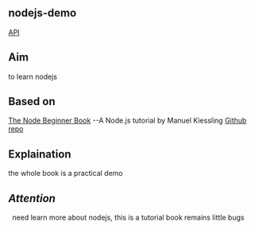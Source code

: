 ## nodejs-demo
[API](https://nodejs.org/api/buffer.html)

## Aim
   to learn nodejs

## Based on
   [The Node Beginner Book](https://www.nodebeginner.org/)
      --A Node.js tutorial by Manuel Kiessling
   [Github repo](https://github.com/manuelkiessling/nodebeginner.org/tree/master/code/application)
  
## Explaination
   the whole book is a practical demo

## *Attention*
   need learn more about nodejs, this is a tutorial book
   remains little bugs
